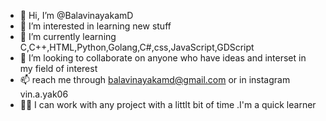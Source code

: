 - 👋 Hi, I’m @BalavinayakamD
- 👀 I’m interested in learning new stuff
- 🌱 I’m currently learning C,C++,HTML,Python,Golang,C#,css,JavaScript,GDScript
- 💞️ I’m looking to collaborate on anyone who have ideas and interset in my field of interest
- 📫 reach me through balavinayakamd@gmail.com or in instagram vin.a.yak06
- 🏃‍♂️ I can work with any project with a littlt bit of time .I'm a quick learner

